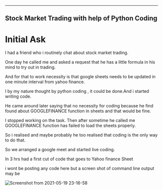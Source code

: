 ------------------
Stock Market Trading with help of Python Coding
------------------

# Initial Ask

I had a friend who i routinely chat about stock market trading.

One day he called me and asked a request that he has a little formula in his mind to try out in trading.

And for that to work necessity is that google sheets needs to be updated in one minute interval from yahoo finance.

I by my nature thought by  python coding , it could be done.And i started writing code.

He came around later saying that no necessity for coding because he find found about GOOGLEFINANCE function in sheets and that would be fine.

I stopped working on the task. Then after sometime he called me GOOGLEFINANCE function has failed to load the sheets properly.

So i realised and maybe probably he too realised that coding is the only way to do that.

So we arranged a google meet and started live coding.

In 3 hrs had a first cut of code that goes to Yahoo finance Sheet 


i wont be posting any code here but a screen shot of command line output may be 

![Screenshot from 2021-05-19 23-16-58](https://user-images.githubusercontent.com/13809378/118859971-78062180-b8f8-11eb-9c79-65b1a29852b5.png)


